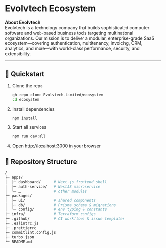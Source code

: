 # Evolvtech Ecosystem

**About Evolvtech**  
Evolvtech is a technology company that builds sophisticated computer software and web-based business tools targeting multinational organizations. Our mission is to deliver a modular, enterprise-grade SaaS ecosystem—covering authentication, multitenancy, invoicing, CRM, analytics, and more—with world-class performance, security, and extensibility.

---

## 🚀 Quickstart

1. Clone the repo
   ```bash
   gh repo clone Evolvtech-Limited/ecosystem
   cd ecosystem
   
2. Install dependencies
    ```bash
    npm install
    
3. Start all services
    ```bash
    npm run dev:all

4. Open http://localhost:3000 in your browser

## 📁 Repository Structure

```bash
/
├─ apps/
│  ├─ dashboard/      # Next.js frontend shell
│  ├─ auth-service/   # NestJS microservice
│  └─ …               # other modules
├─ packages/
│  ├─ ui/             # shared components
│  ├─ db/             # Prisma schema & migrations
│  └─ config/         # env typing & constants
├─ infra/             # Terraform configs
├─ .github/           # CI workflows & issue templates
├─ .eslintrc.js
├─ .prettierrc
├─ commitlint.config.js
├─ turbo.json
└─ README.md
